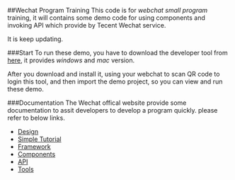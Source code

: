 ##Wechat Program Training
This code is for *webchat small program* training,  it will contains some demo code for using components and invoking API which provide by Tecent Wechat service.

It is keep updating.

###Start
To run these demo, you have to download the developer tool from [here](https://mp.weixin.qq.com/debug/wxadoc/dev/devtools/download.html?t=1474644089434),  it provides *windows* and *mac* version.


After you download and install it, using your webchat to scan QR code to login this tool, and then import the demo project, so you can view and run these demo.

###Documentation
The Wechat offical website provide some documentation to assit developers to develop a program quickly. please refer to below links.

* [Design](https://mp.weixin.qq.com/debug/wxadoc/design/index.html)
* [Simple Tutorial](https://mp.weixin.qq.com/debug/wxadoc/dev/?t=1474644089807)
* [Framework](https://mp.weixin.qq.com/debug/wxadoc/dev/framework/MINA.html?t=1474644083132)
* [Components](https://mp.weixin.qq.com/debug/wxadoc/dev/component/?t=1474644089682)
* [API](https://mp.weixin.qq.com/debug/wxadoc/dev/api/?t=1474644087418)
* [Tools](https://mp.weixin.qq.com/debug/wxadoc/dev/devtools/devtools.html?t=1474644084689)
